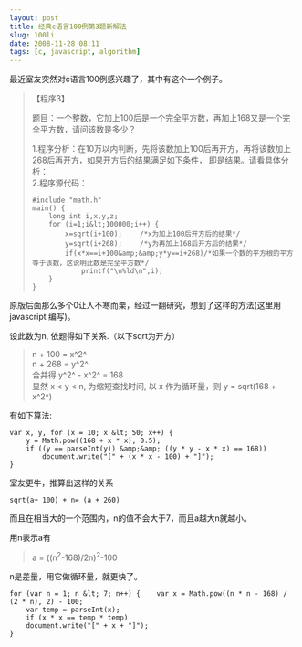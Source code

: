 ```yaml
---
layout: post
title: 经典c语言100例第3题新解法
slug: 100li
date: 2008-11-28 08:11
tags: [c, javascript, algorithm]
---
```


最近室友突然对c语言100例感兴趣了，其中有这个一个例子。

> 【程序3】
> 
> 题目：一个整数，它加上100后是一个完全平方数，再加上168又是一个完全平方数，请问该数是多少？
> 
> 1.程序分析：在10万以内判断，先将该数加上100后再开方，再将该数加上268后再开方，如果开方后的结果满足如下条件，
> 即是结果。请看具体分析：  
> 2.程序源代码：  
>  
>     #include "math.h"
>     main() {
>         long int i,x,y,z;
>         for (i=1;i&lt;100000;i++) {
>             x=sqrt(i+100); 　　/*x为加上100后开方后的结果*/
>             y=sqrt(i+268); 　　/*y为再加上168后开方后的结果*/
>             if(x*x==i+100&amp;&amp;y*y==i+268)/*如果一个数的平方根的平方等于该数，这说明此数是完全平方数*/
>                 printf("\n%ld\n",i);
>         }
>     }
>

原版后面那么多个0让人不寒而栗，经过一翻研究，想到了这样的方法(这里用 javascript 编写)。

设此数为n, 依题得如下关系.（以下sqrt为开方）

> n + 100 = x^2^   
> n + 268 = y^2^  
> 合并得 y^2^ - x^2^ = 168  
> 显然 x &lt; y &lt; n, 为缩短查找时间, 以 x 作为循环量，则 y = sqrt(168 + x^2^)

有如下算法:

    var x, y, for (x = 10; x &lt; 50; x++) {
        y = Math.pow((168 + x * x), 0.5);
        if ((y == parseInt(y)) &amp;&amp; ((y * y - x * x) == 168))
            document.write("[" + (x * x - 100) + "]");  
    }

室友更牛，推算出这样的关系

    sqrt(a+ 100) + n= (a + 260)

而且在相当大的一个范围内，n的值不会大于7，而且a越大n就越小。

用n表示a有

> a = ((n<sup>2</sup>-168)/2n)<sup>2</sup>-100</code>

n是差量，用它做循环量，就更快了。

    for (var n = 1; n &lt; 7; n++) {    var x = Math.pow((n * n - 168) / (2 * n), 2) - 100;
        var temp = parseInt(x);
        if (x * x == temp * temp)
        document.write("[" + x + "]");
    }
